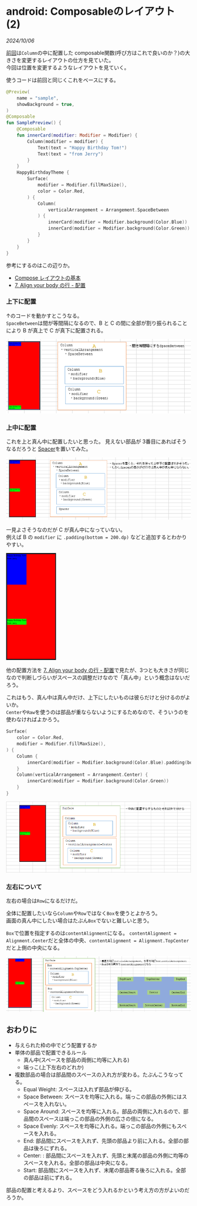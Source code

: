 # android: Composableのレイアウト (2)

<i>2024/10/06</i>

[前回](20241004-and.md)は`Column`の中に配置した composable関数(呼び方はこれで良いのか？)の大きさを変更するレイアウトの仕方を見ていた。  
今回は位置を変更するようなレイアウトを見ていく。

使うコードは前回と同じくこれをベースにする。

```kotlin
@Preview(
    name = "sample",
    showBackground = true,
)
@Composable
fun SamplePreview() {
    @Composable
    fun innerCard(modifier: Modifier = Modifier) {
        Column(modifier = modifier) {
            Text(text = "Happy Birthday Tom!")
            Text(text = "from Jerry")
        }
    }
    HappyBirthdayTheme {
        Surface(
            modifier = Modifier.fillMaxSize(),
            color = Color.Red,
        ) {
            Column(
                verticalArrangement = Arrangement.SpaceBetween
            ) {
                innerCard(modifier = Modifier.background(Color.Blue))
                innerCard(modifier = Modifier.background(Color.Green))
            }
        }
    }
}
```

参考にするのはこの辺りか。

* [Compose レイアウトの基本](https://developer.android.com/develop/ui/compose/layouts/basics?hl=ja)
* [7. Align your body の行 - 配置](https://developer.android.com/codelabs/jetpack-compose-layouts?hl=ja#6)

### 上下に配置

↑のコードを動かすとこうなる。  
`SpaceBetween`は間が等間隔になるので、B と C の間に全部が割り振られることにより B が真上で C が真下に配置される。

![image](20241006a-1.png)

### 上中に配置

これを上と真ん中に配置したいと思った。
見えない部品が 3番目にあればそうなるだろうと [Spacer](https://developer.android.com/reference/kotlin/androidx/compose/foundation/layout/package-summary#Spacer(androidx.compose.ui.Modifier))を置いてみた。

![image](20241006a-2.png)

一見よさそうなのだが C が真ん中になっていない。  
例えば B の `modifier` に `.padding(bottom = 200.dp)` などと追加するとわかりやすい。

![image](20241006a-3.png)

他の配置方法を [7. Align your body の行 - 配置](https://developer.android.com/codelabs/jetpack-compose-layouts?hl=ja#6)で見たが、3つとも大きさが同じなので判断しづらいがスペースの調整だけなので「真ん中」という概念はないだろう。

これはもう、真ん中は真ん中だけ、上下にしたいものは彼らだけと分けるのがよいか。  
`Center`や`Raw`を使うのは部品が重ならないようにするためなので、そういうのを使わなければよかろう。

```kotlin
Surface(
    color = Color.Red,
    modifier = Modifier.fillMaxSize(),
) {
    Column {
        innerCard(modifier = Modifier.background(Color.Blue).padding(bottom=200.dp))
    }
    Column(verticalArrangement = Arrangement.Center) {
        innerCard(modifier = Modifier.background(Color.Green))
    }
}
```

![image](20241006a-4.png)

### 左右について

左右の場合は`Row`になるだけだ。

全体に配置したいなら`Column`や`Row`ではなく`Box`を使うとよかろう。  
画面の真ん中にしたい場合はたぶん`Box`でないと難しいと思う。

`Box`で位置を指定するのは`contentAlignment`になる。
`contentAlignment = Alignment.Center`だと全体の中央、`contentAlignment = Alignment.TopCenter`だと上側の中央になる。

![image](20241006a-5.png)

## おわりに

* 与えられた枠の中でどう配置するか
* 単体の部品で配置できるルール
  * 真ん中(スペースを部品の両側に均等に入れる)
  * 端っこ(上下左右のどれか)
* 複数部品の場合は部品間のスペースの入れ方が変わる。たぶんこうなってる。
  * Equal Weight: スペースは入れず部品が伸びる。
  * Space Between: スペースを均等に入れる。端っこの部品の外側にはスペースを入れない。
  * Space Around: スペースを均等に入れる。部品の両側に入れるので、部品間のスペースは端っこの部品の外側の広さの倍になる。
  * Space Evenly: スペースを均等に入れる。端っこの部品の外側にもスペースを入れる。
  * End: 部品間にスペースを入れず、先頭の部品より前に入れる。全部の部品は後ろにずれる。
  * Center: : 部品間にスペースを入れず、先頭と末尾の部品の外側に均等のスペースを入れる。全部の部品は中央になる。
  * Start: 部品間にスペースを入れず、末尾の部品寄る後ろに入れる。全部の部品は前にずれる。

部品の配置と考えるより、スペースをどう入れるかという考え方の方がよいのだろうか。
